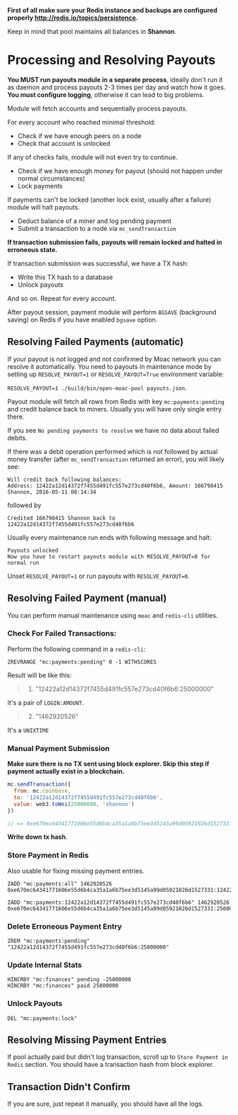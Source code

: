 **First of all make sure your Redis instance and backups are configured properly http://redis.io/topics/persistence.**

Keep in mind that pool maintains all balances in **Shannon**.

# Processing and Resolving Payouts

**You MUST run payouts module in a separate process**, ideally don't run it as daemon and process payouts 2-3 times per day and watch how it goes. **You must configure logging**, otherwise it can lead to big problems.

Module will fetch accounts and sequentially process payouts.

For every account who reached minimal threshold:

* Check if we have enough peers on a node
* Check that account is unlocked

If any of checks fails, module will not even try to continue.

* Check if we have enough money for payout (should not happen under normal circumstances)
* Lock payments

If payments can't be locked (another lock exist, usually after a failure) module will halt payouts.

* Deduct balance of a miner and log pending payment
* Submit a transaction to a node via `mc_sendTransaction`

**If transaction submission fails, payouts will remain locked and halted in erroneous state.**

If transaction submission was successful, we have a TX hash:

* Write this TX hash to a database
* Unlock payouts

And so on. Repeat for every account.

After payout session, payment module will perform `BGSAVE` (background saving) on Redis if you have enabled `bgsave` option.

## Resolving Failed Payments (automatic)

If your payout is not logged and not confirmed by Moac network you can resolve it automatically. You need to payouts in maintenance mode by setting up `RESOLVE_PAYOUT=1` or `RESOLVE_PAYOUT=True` environment variable:

`RESOLVE_PAYOUT=1 ./build/bin/open-moac-pool payouts.json`.

Payout module will fetch all rows from Redis with key `mc:payments:pending` and credit balance back to miners. Usually you will have only single entry there.

If you see `No pending payments to resolve` we have no data about failed debits.

If there was a debit operation performed which is not followed by actual money transfer (after `mc_sendTransaction` returned an error), you will likely see:

```
Will credit back following balances:
Address: 12422a12d14372f7455d491fc557e273cd40f6b6, Amount: 166798415 Shannon, 2016-05-11 08:14:34
```

followed by

```
Credited 166798415 Shannon back to 12422a12d14372f7455d491fc557e273cd40f6b6
```

Usually every maintenance run ends with following message and halt:

```
Payouts unlocked
Now you have to restart payouts module with RESOLVE_PAYOUT=0 for normal run
```

Unset `RESOLVE_PAYOUT=1` or run payouts with `RESOLVE_PAYOUT=0`.

## Resolving Failed Payment (manual)

You can perform manual maintenance using `moac` and `redis-cli` utilities.

### Check For Failed Transactions:

Perform the following command in a `redis-cli`:

```
ZREVRANGE "mc:payments:pending" 0 -1 WITHSCORES
```

Result will be like this:

> 1) "12422a12d14372f7455d491fc557e273cd40f6b6:25000000"

It's a pair of `LOGIN:AMOUNT`.

>2) "1462920526"

It's a `UNIXTIME`

### Manual Payment Submission

**Make sure there is no TX sent using block explorer. Skip this step if payment actually exist in a blockchain.**

```javascript
mc.sendTransaction({
  from: mc.coinbase,
  to: '12422a12d14372f7455d491fc557e273cd40f6b6',
  value: web3.toWei(25000000, 'shannon')
})

// => 0xe670ec64341771606e55d6b4ca35a1a6b75ee3d5145a99d05921026d1527331
```

**Write down tx hash**.

### Store Payment in Redis

Also usable for fixing missing payment entries.

```
ZADD "mc:payments:all" 1462920526 0xe670ec64341771606e55d6b4ca35a1a6b75ee3d5145a99d05921026d1527331:12422a12d14372f7455d491fc557e273cd40f6b6:25000000
```

```
ZADD "mc:payments:12422a12d14372f7455d491fc557e273cd40f6b6" 1462920526 0xe670ec64341771606e55d6b4ca35a1a6b75ee3d5145a99d05921026d1527331:25000000
```

### Delete Erroneous Payment Entry

```
ZREM "mc:payments:pending" "12422a12d14372f7455d491fc557e273cd40f6b6:25000000"
```

### Update Internal Stats

```
HINCRBY "mc:finances" pending -25000000
HINCRBY "mc:finances" paid 25000000
```

### Unlock Payouts

```
DEL "mc:payments:lock"
```

## Resolving Missing Payment Entries

If pool actually paid but didn't log transaction, scroll up to `Store Payment in Redis` section. You should have a transaction hash from block explorer.

## Transaction Didn't Confirm

If you are sure, just repeat it manually, you should have all the logs.

